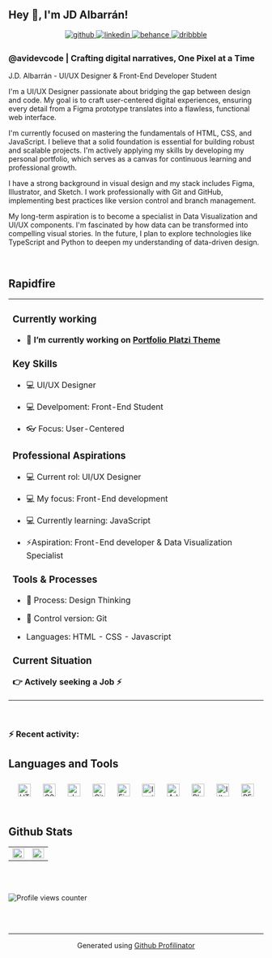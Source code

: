 ## Hey 👋, I'm JD Albarrán!  
  
<div align="center">
<a href="https://github.com/avidev-code" target="_blank">
<img src=https://img.shields.io/badge/github-%2324292e.svg?&style=for-the-badge&logo=github&logoColor=white alt=github style="margin-bottom: 5px;" />
</a>
<a href="https://linkedin.com/in/avidevcode" target="_blank">
<img src=https://img.shields.io/badge/linkedin-%231E77B5.svg?&style=for-the-badge&logo=linkedin&logoColor=white alt=linkedin style="margin-bottom: 5px;" />
</a>
<a href="https://www.behance.net/avidevcode" target="_blank">
<img src=https://img.shields.io/badge/behance-%23191919.svg?&style=for-the-badge&logo=behance&logoColor=white alt=behance style="margin-bottom: 5px;" />
</a>
<a href="https://dribbble.com/avidevcode" target="_blank">
<img src=https://img.shields.io/badge/dribbble-%23E45285.svg?&style=for-the-badge&logo=dribbble&logoColor=white alt=dribbble style="margin-bottom: 5px;" />
</a>  
</div>  

### @avidevcode | Crafting digital narratives, One Pixel at a Time  
J.D. Albarrán - UI/UX Designer & Front-End Developer Student

I'm a UI/UX Designer passionate about bridging the gap between design and code. My goal is to craft user-centered digital experiences, ensuring every detail from a Figma prototype translates into a flawless, functional web interface.

I'm currently focused on mastering the fundamentals of HTML, CSS, and JavaScript. I believe that a solid foundation is essential for building robust and scalable projects. I'm actively applying my skills by developing my personal portfolio, which serves as a canvas for continuous learning and professional growth.

I have a strong background in visual design and my stack includes Figma, Illustrator, and Sketch. I work professionally with Git and GitHub, implementing best practices like version control and branch management.

My long-term aspiration is to become a specialist in Data Visualization and UI/UX components. I'm fascinated by how data can be transformed into compelling visual stories. In the future, I plan to explore technologies like TypeScript and Python to deepen my understanding of data-driven design. 

<br/>  

## Rapidfire  
<table><tr><td valign="top" width="100%">

### Currently working  
- **🔭 I’m currently working on [Portfolio Platzi Theme](https://github.com/avidev-code/portfolio-platzi-theme)**  
  

### Key Skills  
- 💻 UI/UX Designer  
  

- 💻 Develpoment: Front-End Student  
  

- 👓 Focus: User-Centered  
  

### Professional Aspirations  
- 💻 Current rol: UI/UX Designer  
  

- 💻 My focus: Front-End development  
  

- 💻 Currently learning: JavaScript  
  

- ⚡Aspiration: Front-End developer & Data Visualization Specialist  
  


### Tools & Processes  
- 💭 Process: Design Thinking  
  

- 🕎 Control version: Git  
  

- Languages: HTML - CSS - Javascript  
  

### Current Situation  
**👉  Actively seeking a Job ⚡**  


</td></tr></table>  

<br/>  

### :zap: Recent activity:
<!--RECENT_ACTIVITY:start_-->
<!--RECENT_ACTIVITY:last_update-->

## Languages and Tools  
<div align="center">  
<a href="https://en.wikipedia.org/wiki/HTML5" target="_blank"><img style="margin: 10px" src="https://profilinator.rishav.dev/skills-assets/html5-original-wordmark.svg" alt="HTML5" height="25" /></a>  
<a href="https://www.w3schools.com/css/" target="_blank"><img style="margin: 10px" src="https://profilinator.rishav.dev/skills-assets/css3-original-wordmark.svg" alt="CSS3" height="25" /></a>  
<a href="https://www.javascript.com/" target="_blank"><img style="margin: 10px" src="https://profilinator.rishav.dev/skills-assets/javascript-original.svg" alt="JavaScript" height="25" /></a>  
<a href="https://github.com/" target="_blank"><img style="margin: 10px" src="https://profilinator.rishav.dev/skills-assets/git-scm-icon.svg" alt="Git" height="25" /></a>  
<a href="https://www.figma.com/" target="_blank"><img style="margin: 10px" src="https://profilinator.rishav.dev/skills-assets/figma-icon.svg" alt="Figma" height="25" /></a>  
<a href="https://www.invisionapp.com/" target="_blank"><img style="margin: 10px" src="https://profilinator.rishav.dev/skills-assets/invision.svg" alt="Invision" height="25" /></a>  
<a href="https://www.adobe.com/in/products/xd.html" target="_blank"><img style="margin: 10px" src="https://profilinator.rishav.dev/skills-assets/adobexd.png" alt="Adobe XD" height="25" /></a>  
<a href="https://www.blender.org/" target="_blank"><img style="margin: 10px" src="https://profilinator.rishav.dev/skills-assets/blender_community_badge_white.svg" alt="Blender" height="25" /></a>  
<a href="https://www.adobe.com/in/products/illustrator.html" target="_blank"><img style="margin: 10px" src="https://profilinator.rishav.dev/skills-assets/adobe_illustrator-icon.svg" alt="Illustrator" height="25" /></a>  
<a href="http://getbem.com/" target="_blank"><img style="margin: 10px" src="https://profilinator.rishav.dev/skills-assets/bem.svg" alt="BEM" height="25" /></a>  
</div>  

<br/>  

## Github Stats  
<table><tr><td valign="top" width="50%">

<img src="https://github-readme-stats.vercel.app/api?username=avidev-code&show_icons=true&count_private=true&hide_border=true" align="left" style="width: 100%" />

</td><td valign="top" width="50%">

<img src="https://github-readme-stats.vercel.app/api/top-langs/?username=avidev-code&hide_border=true&layout=compact" align="left" style="width: 100%" />

</td></tr></table>  

<br/>  


<br/>  

![Profile views counter](https://komarev.com/ghpvc/?username=avidev-code&&style=flat-square)  
  

<br/>  


<br />

----
<div align="center">Generated using <a href="https://profilinator.rishav.dev/" target="_blank">Github Profilinator</a></div>

